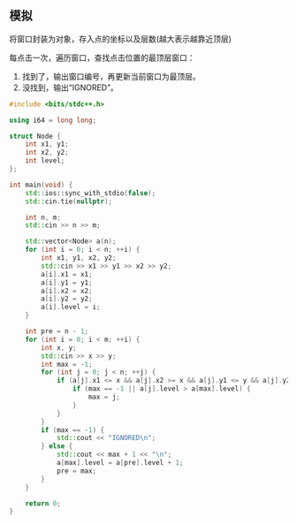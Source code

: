 ## 模拟
将窗口封装为对象，存入点的坐标以及层数(越大表示越靠近顶层)

每点击一次，遍历窗口，查找点击位置的最顶层窗口：
1. 找到了，输出窗口编号，再更新当前窗口为最顶层。
2. 没找到，输出“IGNORED”。

```cpp
#include <bits/stdc++.h>

using i64 = long long;

struct Node {
	int x1, y1;
	int x2, y2;
	int level;
};

int main(void) {
	std::ios::sync_with_stdio(false);
	std::cin.tie(nullptr);

	int n, m;
	std::cin >> n >> m;

	std::vector<Node> a(n);
	for (int i = 0; i < n; ++i) {
		int x1, y1, x2, y2;
		std::cin >> x1 >> y1 >> x2 >> y2;
		a[i].x1 = x1;
		a[i].y1 = y1;
		a[i].x2 = x2;
		a[i].y2 = y2;
		a[i].level = i;
	}

	int pre = n - 1;
	for (int i = 0; i < m; ++i) {
		int x, y;
		std::cin >> x >> y;
		int max = -1;
		for (int j = 0; j < n; ++j) {
			if (a[j].x1 <= x && a[j].x2 >= x && a[j].y1 <= y && a[j].y2 >= y) {
				if (max == -1 || a[j].level > a[max].level) {
					max = j;
				}
			}
		}
		if (max == -1) {
			std::cout << "IGNORED\n";
		} else {
			std::cout << max + 1 << "\n";
			a[max].level = a[pre].level + 1;
			pre = max;
		}
	}

	return 0;
}
```
<!--stackedit_data:
eyJoaXN0b3J5IjpbLTE0NjI5NDYyMTNdfQ==
-->